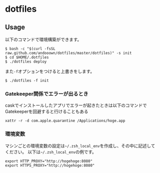 # dotfiles

## Usage
以下のコマンドで環境構築ができます。
```
$ bash -c "$(curl -fsSL raw.github.com/andooown/dotfiles/master/dotfiles)" -s init
$ cd $HOME/.dotfiles
$ ./dotfiles deploy
```

また`-f`オプションをつけると上書きをします。
```
$ ./dotfiles -f init
```

### Gatekeeper関係でエラーが出るとき
caskでインストールしたアプリでエラーが起きたときは以下のコマンドでGatekeeperを回避すると行けることもある
```
xattr -r -d com.apple.quarantine /Applications/hoge.app
```

### 環境変数
マシンごとの環境変数の設定は`~/.zsh_local_env`を作成し、その中に記述してください。
以下は`~/.zsh_local_env`の例です。
```
export HTTP_PROXY="http://hogehoge:8080"
export HTTPS_PROXY="http://hogehoge:8080"
```
